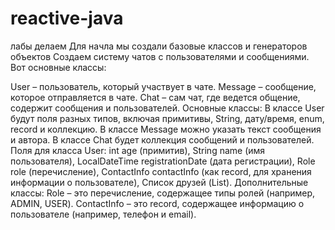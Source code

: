 # reactive-java
лабы делаем
Для начла мы создали базовые классов и генераторов объектов
Создаем систему чатов с пользователями и сообщениями. Вот основные классы:

User – пользователь, который участвует в чате.
Message – сообщение, которое отправляется в чате.
Chat – сам чат, где ведется общение, содержит сообщения и пользователей.
Основные классы:
В классе User будут поля разных типов, включая примитивы, String, дату/время, enum, record и коллекцию.
В классе Message можно указать текст сообщения и автора.
В классе Chat будет коллекция сообщений и пользователей.
Поля для класса User:
int age (примитив),
String name (имя пользователя),
LocalDateTime registrationDate (дата регистрации),
Role role (перечисление),
ContactInfo contactInfo (как record, для хранения информации о пользователе),
Список друзей (List<User>).
Дополнительные классы:
Role – это перечисление, содержащее типы ролей (например, ADMIN, USER).
ContactInfo – это record, содержащее информацию о пользователе (например, телефон и email).